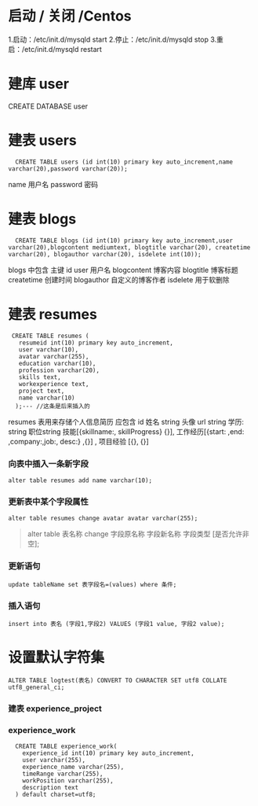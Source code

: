 # 启动 / 关闭  /Centos
1.启动：/etc/init.d/mysqld start
2.停止：/etc/init.d/mysqld stop
3.重启：/etc/init.d/mysqld restart
# 建库 user
CREATE DATABASE user

# 建表 users
```
  CREATE TABLE users (id int(10) primary key auto_increment,name varchar(20),password varchar(20));
```
name 用户名   password 密码

# 建表 blogs

```
  CREATE TABLE blogs (id int(10) primary key auto_increment,user varchar(20),blogcontent mediumtext, blogtitle varchar(20), createtime varchar(20), blogauthor varchar(20), isdelete int(10));

```
blogs 中包含 主键 id  user 用户名 blogcontent 博客内容 blogtitle 博客标题 createtime 创建时间 blogauthor 自定义的博客作者 isdelete 用于软删除



# 建表 resumes

```
 CREATE TABLE resumes (
   resumeid int(10) primary key auto_increment, 
   user varchar(10),
   avatar varchar(255),
   education varchar(10), 
   profession varchar(20),
   skills text, 
   workexperience text, 
   project text,
   name varchar(10) 
  );--- //这条是后来插入的
```

resumes 表用来存储个人信息简历 应包含 id 姓名 string  头像 url string 学历: string 职位string  技能[{skillname:, skillProgress} {}],  工作经历[{start: ,end: ,company:,job:, desc:} ,{}] , 项目经验 [{}, {}]

### 向表中插入一条新字段 
`alter table resumes add name varchar(10);`

### 更新表中某个字段属性
 `alter table resumes change avatar avatar varchar(255);`
 >alter table 表名称 change 字段原名称 字段新名称 字段类型 [是否允许非空];
### 更新语句
`update tableName set 表字段名=(values) where 条件;`

### 插入语句
`insert into 表名 (字段1,字段2) VALUES (字段1 value, 字段2 value);`

# 设置默认字符集

`ALTER TABLE logtest(表名) CONVERT TO CHARACTER SET utf8 COLLATE utf8_general_ci;`

### 建表 experience_project
###      experience_work

```
  CREATE TABLE experience_work(
    experience_id int(10) primary key auto_increment,
    user varchar(255),
    experience_name varchar(255),
    timeRange varchar(255),
    workPosition varchar(255),
    description text
  ) default charset=utf8;
 ```